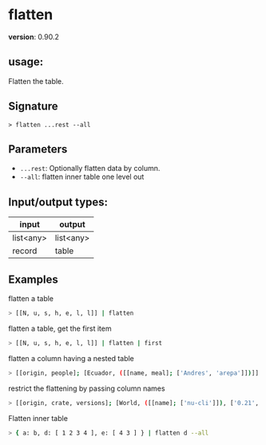 # flatten

**version**: 0.90.2

## **usage**:

Flatten the table.

## Signature

`> flatten ...rest --all`

## Parameters

- `...rest`: Optionally flatten data by column.
- `--all`: flatten inner table one level out

## Input/output types:

| input       | output      |
| ----------- | ----------- |
| list\<any\> | list\<any\> |
| record      | table       |

## Examples

flatten a table

```bash
> [[N, u, s, h, e, l, l]] | flatten
```

flatten a table, get the first item

```bash
> [[N, u, s, h, e, l, l]] | flatten | first
```

flatten a column having a nested table

```bash
> [[origin, people]; [Ecuador, ([[name, meal]; ['Andres', 'arepa']])]] | flatten --all | get meal
```

restrict the flattening by passing column names

```bash
> [[origin, crate, versions]; [World, ([[name]; ['nu-cli']]), ['0.21', '0.22']]] | flatten versions --all | last | get versions
```

Flatten inner table

```bash
> { a: b, d: [ 1 2 3 4 ], e: [ 4 3 ] } | flatten d --all
```
